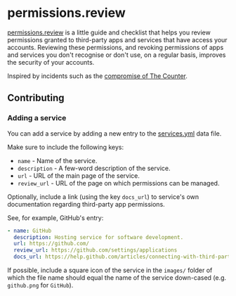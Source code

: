 # permissions.review

[permissions.review](https://www.permissions.review/) is a little guide and checklist that helps you review permissions granted to third-party apps and services that have access your accounts. Reviewing these permissions, and revoking permissions of apps and services you don't recognise or don't use, on a regular basis, improves the security of your accounts.

Inspired by incidents such as the [compromise of The Counter](https://techcrunch.com/2017/03/15/twitter-counter-hacked/).

## Contributing

### Adding a service

You can add a service by adding a new entry to the [services.yml](_data/services.yml) data file.

Make sure to include the following keys:

- `name` - Name of the service.
- `description` - A few-word description of the service.
- `url` - URL of the main page of the service.
- `review_url` - URL of the page on which permissions can be managed.

Optionally, include a link (using the key `docs_url`) to service's own documentation regarding third-party app permissions.

See, for example, GitHub's entry:

```yaml
- name: GitHub
  description: Hosting service for software development.
  url: https://github.com/
  review_url: https://github.com/settings/applications
  docs_url: https://help.github.com/articles/connecting-with-third-party-applications
```

If possible, include a square icon of the service in the `images/` folder of which the file name should equal the name of the service down-cased (e.g. `github.png` for `GitHub`).
